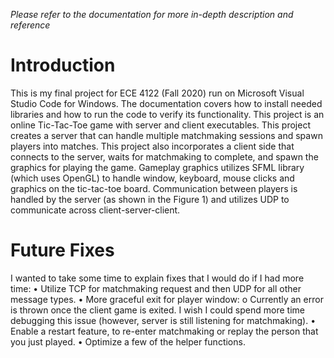 *Please refer to the documentation for more in-depth description and reference*
# Introduction
This is my final project for ECE 4122 (Fall 2020) run on Microsoft Visual Studio Code for Windows. The documentation covers how to install needed libraries and how to run the code to verify its functionality. 
This project is an online Tic-Tac-Toe game with server and client executables. This project creates a server that can handle multiple matchmaking sessions and spawn players into matches. This project also incorporates a client side that connects to the server, waits for matchmaking to complete, and spawn the graphics for playing the game. Gameplay graphics utilizes SFML library (which uses OpenGL) to handle window, keyboard, mouse clicks and graphics on the tic-tac-toe board. Communication between players is handled by the server (as shown in the Figure 1) and utilizes UDP to communicate across client-server-client. 

# Future Fixes 
I wanted to take some time to explain fixes that I would do if I had more time:
  •	Utilize TCP for matchmaking request and then UDP for all other message types.
  •	More graceful exit for player window:
    o	Currently an error is thrown once the client game is exited. I wish I could spend more time debugging this issue (however, server is still listening for matchmaking).
  •	Enable a restart feature, to re-enter matchmaking or replay the person that you just played.
  •	Optimize a few of the helper functions. 

